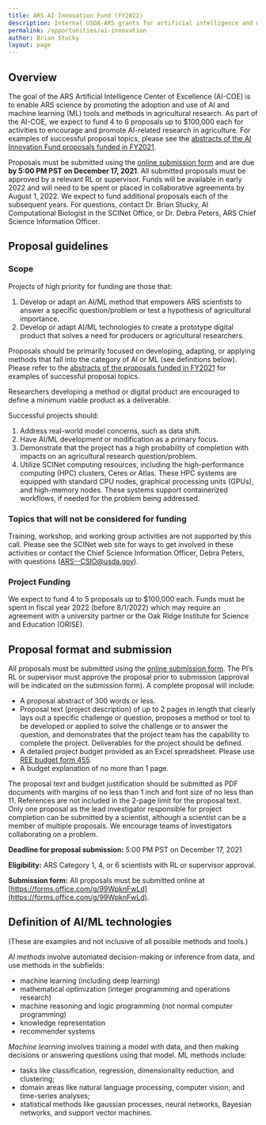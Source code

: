 ```yaml
---
title: ARS AI Innovation Fund (FY2022)
description: Internal USDA-ARS grants for artificial intelligence and machine learning projects
permalink: /opportunities/ai-innovation
author: Brian Stucky 
layout: page
---
```


## Overview

The goal of the ARS Artificial Intelligence Center of Excellence (AI-COE) is to enable ARS science by promoting the adoption and use of AI and machine learning (ML) tools and methods in agricultural research. As part of the AI-COE, we expect to fund 4 to 6 proposals up to $100,000 each for activities to encourage and promote AI-related research in agriculture.  For examples of successful proposal topics, please see the [abstracts of the AI Innovation Fund proposals funded in FY2021](/opportunities/ai-innovation-fy21-awards).
 
Proposals must be submitted using the [online submission form](https://forms.office.com/g/99WpknFwLd) and are due **by 5:00 PM PST on December 17, 2021**. All submitted proposals must be approved by a relevant RL or supervisor. Funds will be available in early 2022 and will need to be spent or placed in collaborative agreements by August 1, 2022. We expect to fund additional proposals each of the subsequent years. For questions, contact Dr. Brian Stucky, AI Computational Biologist in the SCINet Office, or Dr. Debra Peters, ARS Chief Science Information Officer.

## Proposal guidelines

### Scope

Projects of high priority for funding are those that:
1. Develop or adapt an AI/ML method that empowers ARS scientists to answer a specific question/problem or test a hypothesis of agricultural importance.
2. Develop or adapt AI/ML technologies to create a prototype digital product that solves a need for producers or agricultural researchers.

Proposals should be primarily focused on developing, adapting, or applying methods that fall into the category of AI or ML (see definitions below).  Please refer to the [abstracts of the proposals funded in FY2021](/opportunities/ai-innovation-fy21-awards) for examples of successful proposal topics.

Researchers developing a method or digital product are encouraged to define a minimum viable product as a deliverable.
 
Successful projects should:
1. Address real-world model concerns, such as data shift.
2. Have AI/ML development or modification as a primary focus.
3. Demonstrate that the project has a high probability of completion with impacts on an agricultural research question/problem.
4. Utilize SCINet computing resources, including the high-performance computing (HPC) clusters, Ceres or Atlas. These HPC systems are equipped with standard CPU nodes, graphical processing units (GPUs), and high-memory nodes. These systems support containerized workflows, if needed for the problem being addressed.
 
### Topics that will not be considered for funding

Training, workshop, and working group activities are not supported by this call. Please see the SCINet web site for ways to get involved in these activities or contact the Chief Science Information Officer, Debra Peters, with questions (ARS--CSIO@usda.gov).
 
### Project Funding

We expect to fund 4 to 5 proposals up to $100,000 each. Funds must be spent in fiscal year 2022 (before 8/1/2022) which may require an agreement with a university partner or the Oak Ridge Institute for Science and Education (ORISE).
 
## Proposal format and submission

All proposals must be submitted using the [online submission form](https://forms.office.com/g/99WpknFwLd).  The PI’s RL or supervisor must approve the proposal prior to submission (approval will be indicated on the submission form).  A complete proposal will include:
* A proposal abstract of 300 words or less.
* Proposal text (project description) of up to 2 pages in length that clearly lays out a specific challenge or question, proposes a method or tool to be developed or applied to solve the challenge or to answer the question, and demonstrates that the project team has the capability to complete the project.  Deliverables for the project should be defined.
* A detailed project budget provided as an Excel spreadsheet. Please use [REE budget form 455](https://www.ars.usda.gov/ARSUserFiles/FMAD/Agreements/ree-455-112018.xlsx).
* A budget explanation of no more than 1 page.

The proposal text and budget justification should be submitted as PDF documents with margins of no less than 1 inch and font size of no less than 11.  References are not included in the 2-page limit for the proposal text.  Only one proposal as the lead investigator responsible for project completion can be submitted by a scientist, although a scientist can be a member of multiple proposals. We encourage teams of investigators collaborating on a problem.
 
**Deadline for proposal submission:** 5:00 PM PST on December 17, 2021  
 
**Eligibility:** ARS Category 1, 4, or 6 scientists with RL or supervisor approval.
 
**Submission form:** All proposals must be submitted online at [https://forms.office.com/g/99WpknFwLd](https://forms.office.com/g/99WpknFwLd).
 
## Definition of AI/ML technologies

(These are examples and not inclusive of all possible methods and tools.)
 
_AI methods_ involve automated decision-making or inference from data, and use methods in the subfields:
* machine learning (including deep learning)
* mathematical optimization (integer programming and operations research)
* machine reasoning and logic programming (not normal computer programming)
* knowledge representation
* recommender systems

_Machine learning_ involves training a model with data, and then making decisions or answering questions using that model. ML methods include:
* tasks like classification, regression, dimensionality reduction, and clustering;
* domain areas like natural language processing, computer vision, and time-series analyses;
* statistical methods like gaussian processes, neural networks, Bayesian networks, and support vector machines.

